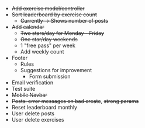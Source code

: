 * ~~Add exercise model/controller~~
* ~~Sort leaderboard by exercise count~~
  * ~~Currently -> Shows number of posts~~
* ~~Add calendar~~
  * ~~Two stars/day for Monday - Friday~~
  * ~~One star/day weekends~~
  * 1 "free pass" per week
  * Add weekly count
* Footer
  * Rules
  * Suggestions for improvement
    * Form submission
* Email verification
* Test suite
* ~~Mobile Navbar~~
* ~~Posts: error messages on bad create~~, ~~strong params~~
* Reset leaderboard monthly
* User delete posts
* User delete exercises